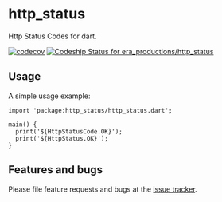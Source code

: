 # http_status

Http Status Codes for dart.

[![codecov](https://codecov.io/bb/era_productions/http_status/branch/master/graph/badge.svg)](https://codecov.io/bb/era_productions/http_status)
[ ![Codeship Status for era_productions/http_status](https://app.codeship.com/projects/e98c60a0-f7a6-0134-c2f5-62bad16a2d4d/status?branch=master)](https://app.codeship.com/projects/210773)

## Usage

A simple usage example:

    import 'package:http_status/http_status.dart';

    main() {
      print('${HttpStatusCode.OK}');
      print('${HttpStatus.OK}');
    }

## Features and bugs

Please file feature requests and bugs at the [issue tracker][tracker].

[tracker]: https://bitbucket.org/era_productions/http_status/issues
